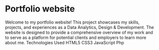 # Portfolio website
Welcome to my portfolio website! This project showcases my skills, projects, and experiences as a Data Analytics, Design & Development.
The website is designed to provide a comprehensive overview of my work and to serve as a platform for potential clients and employers to learn more about me.
Technologies Used
HTML5
CSS3
JavaScript
Php
